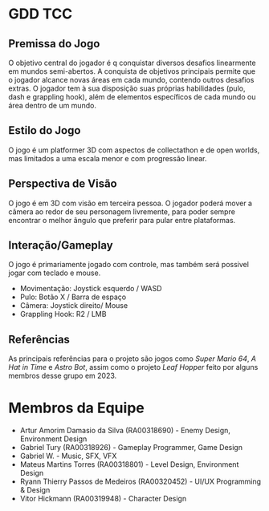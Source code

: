 # GDD TCC
## Premissa do Jogo
O objetivo central do jogador é q conquistar diversos desafios linearmente em mundos semi-abertos. A conquista de objetivos principais permite que o jogador alcance novas áreas em cada mundo, contendo outros desafios extras. O jogador tem à sua disposição suas próprias habilidades (pulo, dash e grappling hook), além de elementos específicos de cada mundo ou área dentro de um mundo.
## Estilo do Jogo
O jogo é um platformer 3D com aspectos de collectathon e de open worlds, mas limitados a uma escala menor e com progressão linear.
## Perspectiva de Visão
O jogo é em 3D com visão em terceira pessoa. O jogador poderá mover a câmera ao redor de seu personagem livremente, para poder sempre encontrar o melhor ângulo que preferir para pular entre plataformas.
## Interação/Gameplay
O jogo é primariamente jogado com controle, mas também será possivel jogar com teclado e mouse.
- Movimentação: Joystick esquerdo / WASD
- Pulo: Botão X / Barra de espaço
- Câmera: Joystick direito/ Mouse
- Grappling Hook: R2 / LMB
## Referências
As principais referências para o projeto são jogos como *Super Mario 64*, *A Hat in Time* e *Astro Bot*, assim como o projeto *Leaf Hopper* feito por alguns membros desse grupo em 2023.
# Membros da Equipe
- Artur Amorim Damasio da Silva (RA00318690) - Enemy Design, Environment Design
- Gabriel Tury (RA00318926) - Gameplay Programmer, Game Design
- Gabriel W. - Music, SFX, VFX
- Mateus Martins Torres (RA00318801) - Level Design, Environment Design
- Ryann Thierry Passos de Medeiros (RA00320452) - UI/UX Programming & Design
- Vitor Hickmann (RA00319948) - Character Design

